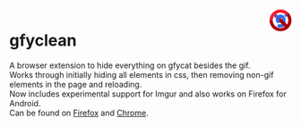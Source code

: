 <img src="icons/gfyclean128.png" align="right" height="40"/>

gfyclean
========
A browser extension to hide everything on gfycat besides the gif.  
Works through initially hiding all elements in css, then removing non-gif elements in the page and reloading.  
Now includes experimental support for Imgur and also works on Firefox for Android.  
Can be found on [Firefox](https://addons.mozilla.org/en-US/firefox/addon/gfyclean/) and [Chrome](https://chrome.google.com/webstore/detail/gfyclean/aekdkigonjjahkfjfclnkcbngnhchdfb).